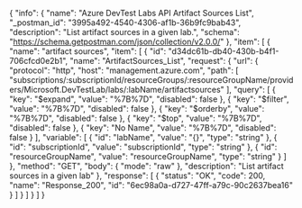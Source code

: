 {
  "info": {
    "name": "Azure DevTest Labs API Artifact Sources List",
    "_postman_id": "3995a492-4540-4306-af1b-36b9fc9bab43",
    "description": "List artifact sources in a given lab.",
    "schema": "https://schema.getpostman.com/json/collection/v2.0.0/"
  },
  "item": [
    {
      "name": "artifact sources",
      "item": [
        {
          "id": "d34dc61b-db40-430b-b4f1-706cfcd0e2b1",
          "name": "ArtifactSources_List",
          "request": {
            "url": {
              "protocol": "http",
              "host": "management.azure.com",
              "path": [
                "subscriptions/:subscriptionId/resourceGroups/:resourceGroupName/providers/Microsoft.DevTestLab/labs/:labName/artifactsources"
              ],
              "query": [
                {
                  "key": "$expand",
                  "value": "%7B%7D",
                  "disabled": false
                },
                {
                  "key": "$filter",
                  "value": "%7B%7D",
                  "disabled": false
                },
                {
                  "key": "$orderby",
                  "value": "%7B%7D",
                  "disabled": false
                },
                {
                  "key": "$top",
                  "value": "%7B%7D",
                  "disabled": false
                },
                {
                  "key": "No Name",
                  "value": "%7B%7D",
                  "disabled": false
                }
              ],
              "variable": [
                {
                  "id": "labName",
                  "value": "{}",
                  "type": "string"
                },
                {
                  "id": "subscriptionId",
                  "value": "subscriptionId",
                  "type": "string"
                },
                {
                  "id": "resourceGroupName",
                  "value": "resourceGroupName",
                  "type": "string"
                }
              ]
            },
            "method": "GET",
            "body": {
              "mode": "raw"
            },
            "description": "List artifact sources in a given lab"
          },
          "response": [
            {
              "status": "OK",
              "code": 200,
              "name": "Response_200",
              "id": "6ec98a0a-d727-47ff-a79c-90c2637bea16"
            }
          ]
        }
      ]
    }
  ]
}